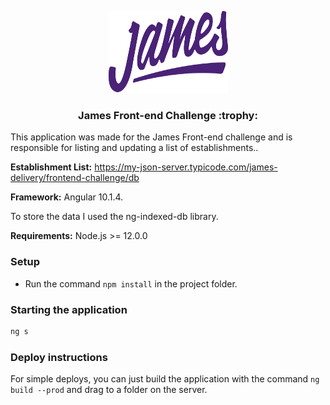 <p align="center">
  <a href="https://github.com/james-delivery/frontend-challenge">
    <img src="src/assets/img/logo.svg" alt="Logo" width="191" height="131">
  </a>
   <h3 align="center">James Front-end Challenge :trophy:</h3>
</p>

This application was made for the James Front-end challenge and is responsible for listing and updating a list of establishments..

**Establishment List:** https://my-json-server.typicode.com/james-delivery/frontend-challenge/db

**Framework:** Angular 10.1.4.

To store the data I used the ng-indexed-db library.

**Requirements:** Node.js >= 12.0.0

### Setup

- Run the command `npm install` in the project folder.

### Starting the application

```js
ng s
```

### Deploy instructions

For simple deploys, you can just build the application with the command `ng build --prod` and drag to a folder on the server.
